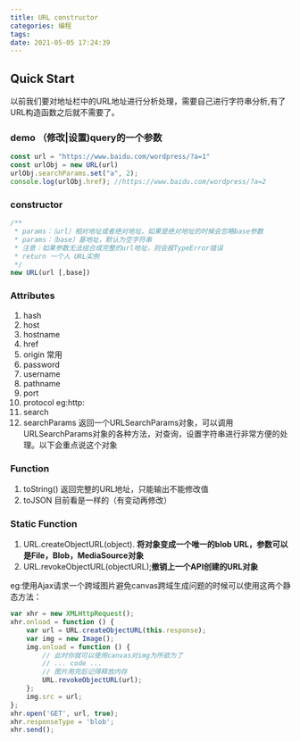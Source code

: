 ```yaml
---
title: URL constructor
categories: 编程
tags:
date: 2021-05-05 17:24:39
---
```



## Quick Start
以前我们要对地址栏中的URL地址进行分析处理，需要自己进行字符串分析,有了URL构造函数之后就不需要了。


### demo （修改|设置)query的一个参数
```javascript
const url = "https://www.baidu.com/wordpress/?a=1"
const urlObj = new URL(url)
urlObj.searchParams.set("a", 2);
console.log(urlObj.href); //https://www.baidu.com/wordpress/?a=2
```

### constructor
``` javascript
/**
 * params：（url）相对地址或者绝对地址，如果是绝对地址的时候会忽略base参数
 * params：（base）基地址，默认为空字符串
 * 注意：如果参数无法组合成完整的url地址，则会报TypeError错误
 * return 一个人 URL实例
 */  
new URL(url [,base]) 
```

### Attributes

1. hash
2. host
3. hostname
4. href
5. origin       常用
6. password
7. username
8. pathname
9. port
10. protocol     eg:http:
11. search
12. searchParams 返回一个URLSearchParams对象，可以调用URLSearchParams对象的各种方法，对查询，设置字符串进行非常方便的处理。以下会重点说这个对象 


### Function

1. toString()   返回完整的URL地址，只能输出不能修改值
2. toJSON       目前看是一样的（有变动再修改）

### Static Function

1. URL.createObjectURL(object). **将对象变成一个唯一的blob URL，参数可以是File，Blob，MediaSource对象**
2. URL.revokeObjectURL(objectURL);**撤销上一个API创建的URL对象**

eg:使用Ajax请求一个跨域图片避免canvas跨域生成问题的时候可以使用这两个静态方法：
``` javascript
var xhr = new XMLHttpRequest();
xhr.onload = function () {
    var url = URL.createObjectURL(this.response);
    var img = new Image();
    img.onload = function () {
        // 此时你就可以使用canvas对img为所欲为了
        // ... code ...
        // 图片用完后记得释放内存
        URL.revokeObjectURL(url);
    };
    img.src = url;
};
xhr.open('GET', url, true);
xhr.responseType = 'blob';
xhr.send();
```


